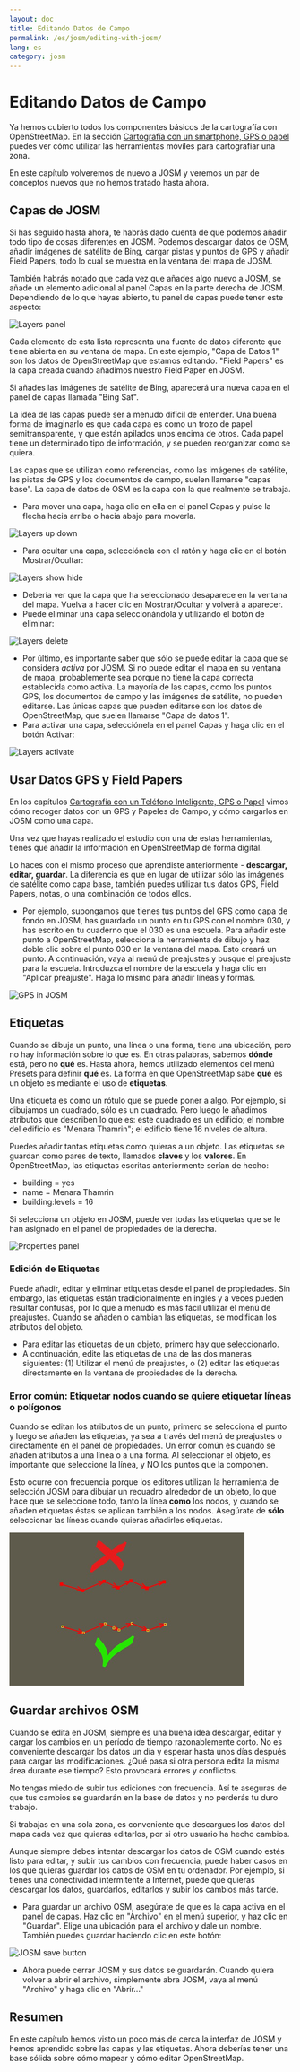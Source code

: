 ```yaml
---
layout: doc
title: Editando Datos de Campo
permalink: /es/josm/editing-with-josm/
lang: es
category: josm
---
```


Editando Datos de Campo
==================


Ya hemos cubierto todos los componentes básicos de la cartografía con OpenStreetMap. En la sección [Cartografía con un smartphone, GPS o papel](/es/mobile-mapping/) puedes ver cómo utilizar las herramientas móviles para cartografiar una zona.

En este capítulo volveremos de nuevo a JOSM y veremos un par de conceptos nuevos que no hemos tratado hasta ahora.

Capas de JOSM
-----------
Si has seguido hasta ahora, te habrás dado cuenta de que podemos añadir todo tipo de cosas diferentes en JOSM. Podemos descargar datos de OSM, añadir imágenes de satélite de Bing, cargar pistas y puntos de GPS y añadir Field Papers, todo lo cual se muestra en la ventana del mapa de JOSM.

También habrás notado que cada vez que añades algo nuevo a JOSM, se añade un elemento adicional al panel Capas en la parte derecha de JOSM. Dependiendo de lo que hayas abierto, tu panel de capas puede tener este aspecto:

![Layers panel][]

Cada elemento de esta lista representa una fuente de datos diferente que tiene abierta en su ventana de mapa. En este ejemplo, "Capa de Datos 1" son los datos de OpenStreetMap que estamos editando. "Field Papers" es la capa creada cuando añadimos nuestro Field Paper en JOSM.

Si añades las imágenes de satélite de Bing, aparecerá una nueva capa en el panel de capas llamada "Bing Sat".

La idea de las capas puede ser a menudo difícil de entender. Una buena forma de imaginarlo es que cada capa es como un trozo de papel semitransparente, y que están apilados unos encima de otros. Cada papel tiene un determinado tipo de información, y se pueden reorganizar como se quiera.

Las capas que se utilizan como referencias, como las imágenes de satélite, las pistas de GPS y los documentos de campo, suelen llamarse "capas base". La capa de datos de OSM es la capa con la que realmente se trabaja.

- Para mover una capa, haga clic en ella en el panel Capas y pulse la flecha hacia arriba o hacia abajo para moverla.

![Layers up down][]

- Para ocultar una capa, selecciónela con el ratón y haga clic en el botón Mostrar/Ocultar:

![Layers show hide][]

- Debería ver que la capa que ha seleccionado desaparece en la ventana del mapa. Vuelva a hacer clic en Mostrar/Ocultar y volverá a aparecer.
- Puede eliminar una capa seleccionándola y utilizando el botón de eliminar:

![Layers delete][]

- Por último, es importante saber que sólo se puede editar la capa que se considera *activa* por JOSM. Si no puede editar el mapa en su ventana de mapa, probablemente sea porque no tiene la capa correcta establecida como activa. La mayoría de las capas, como los puntos GPS, los documentos de campo y las imágenes de satélite, no pueden editarse. Las únicas capas que pueden editarse son los datos de OpenStreetMap, que suelen llamarse "Capa de datos 1".
- Para activar una capa, selecciónela en el panel Capas y haga clic en el botón Activar:

![Layers activate][]


Usar Datos GPS y Field Papers
-------------------------------
En los capítulos [Cartografía con un Teléfono Inteligente, GPS o Papel](/es/mobile-mapping/) vimos cómo recoger datos con un GPS y Papeles de Campo, y cómo cargarlos en JOSM como una capa.

Una vez que hayas realizado el estudio con una de estas herramientas, tienes que añadir la información en OpenStreetMap de forma digital.

Lo haces con el mismo proceso que aprendiste anteriormente - **descargar, editar, guardar**. La diferencia es que en lugar de utilizar sólo las imágenes de satélite como capa base, también puedes utilizar tus datos GPS, Field Papers, notas, o una combinación de todos ellos.

- Por ejemplo, supongamos que tienes tus puntos del GPS como capa de fondo en JOSM, has guardado un punto en tu GPS con el nombre 030, y has escrito en tu cuaderno que el 030 es una escuela. Para añadir este punto a OpenStreetMap, selecciona la herramienta de dibujo y haz doble clic sobre el punto 030 en la ventana del mapa. Esto creará un punto. A continuación, vaya al menú de preajustes y busque el preajuste para la escuela. Introduzca el nombre de la escuela y haga clic en "Aplicar preajuste". Haga lo mismo para añadir líneas y formas.

![GPS in JOSM][]

Etiquetas
----
Cuando se dibuja un punto, una línea o una forma, tiene una ubicación, pero no hay información sobre lo que es. En otras palabras, sabemos **dónde** está, pero no **qué** es. Hasta ahora, hemos utilizado elementos del menú Presets para definir **qué** es. La forma en que OpenStreetMap sabe **qué** es un objeto es mediante el uso de **etiquetas**.

Una etiqueta es como un rótulo que se puede poner a algo. Por ejemplo, si dibujamos un cuadrado, sólo es un cuadrado. Pero luego le añadimos atributos que describen lo que es: este cuadrado es un edificio; el nombre del edificio es "Menara Thamrin"; el edificio tiene 16 niveles de altura.

Puedes añadir tantas etiquetas como quieras a un objeto. Las etiquetas se guardan como pares de texto, llamados **claves** y los **valores**. En OpenStreetMap, las etiquetas escritas anteriormente serían de hecho:

-   building = yes
-   name = Menara Thamrin
-   building:levels = 16

Si selecciona un objeto en JOSM, puede ver todas las etiquetas que se le han asignado en el panel de propiedades de la derecha.

![Properties panel][]

### Edición de Etiquetas

Puede añadir, editar y eliminar etiquetas desde el panel de propiedades. Sin embargo, las etiquetas están tradicionalmente en inglés y a veces pueden resultar confusas, por lo que a menudo es más fácil utilizar el menú de preajustes. Cuando se añaden o cambian las etiquetas, se modifican los atributos del objeto.

- Para editar las etiquetas de un objeto, primero hay que seleccionarlo.
- A continuación, edite las etiquetas de una de las dos maneras siguientes: (1) Utilizar el menú de preajustes, o (2) editar las etiquetas directamente en la ventana de propiedades de la derecha.

### Error común: Etiquetar nodos cuando se quiere etiquetar líneas o polígonos

Cuando se editan los atributos de un punto, primero se selecciona el punto y luego se añaden las etiquetas, ya sea a través del menú de preajustes o directamente en el panel de propiedades. Un error común es cuando se añaden atributos a una línea o a una forma. Al seleccionar el objeto, es importante que
seleccione la línea, y NO los puntos que la componen.

Esto ocurre con frecuencia porque los editores utilizan la herramienta de selección JOSM para dibujar un recuadro alrededor de un objeto, lo que hace que se seleccione todo, tanto la línea **como** los nodos, y cuando se añaden etiquetas éstas se aplican también a los nodos. Asegúrate de **sólo** seleccionar las líneas cuando quieras añadirles etiquetas.

![Nodes mistake][]

Guardar archivos OSM
----------------
Cuando se edita en JOSM, siempre es una buena idea descargar, editar y cargar los cambios en un período de tiempo razonablemente corto. No es conveniente descargar los datos un día y esperar hasta unos días después para cargar las modificaciones. ¿Qué pasa si otra persona edita la misma área durante ese tiempo? Esto provocará errores y conflictos.

No tengas miedo de subir tus ediciones con frecuencia. Así te aseguras de que tus cambios se guardarán en la base de datos y no perderás tu duro trabajo.

Si trabajas en una sola zona, es conveniente que descargues los datos del mapa cada vez que quieras editarlos, por si otro usuario ha hecho cambios.

Aunque siempre debes intentar descargar los datos de OSM cuando estés listo para editar, y subir tus cambios con frecuencia, puede haber casos en los que quieras guardar los datos de OSM en tu ordenador. Por ejemplo, si tienes una conectividad intermitente a Internet, puede que quieras descargar los datos, guardarlos, editarlos y subir los cambios más tarde.

- Para guardar un archivo OSM, asegúrate de que es la capa activa en el panel de capas. Haz clic en "Archivo" en el menú superior, y haz clic en "Guardar". Elige una ubicación para el archivo y dale un nombre. También puedes guardar haciendo clic en este botón:

![JOSM save button][]

- Ahora puede cerrar JOSM y sus datos se guardarán. Cuando quiera volver a abrir el archivo, simplemente abra JOSM, vaya al menú "Archivo" y haga clic en "Abrir..."

Resumen
-------
En este capítulo hemos visto un poco más de cerca la interfaz de JOSM y hemos aprendido sobre las capas y las etiquetas. Ahora deberías tener una base sólida sobre cómo mapear y cómo editar OpenStreetMap.


[Layers panel]: /images/josm/josm_layers-panel.png
[Layers up down]: /images/josm/josm_layers-panel-up-down.png
[Layers show hide]: /images/josm/josm_layers-panel-show-hide.png
[Layers delete]: /images/josm/josm_layers-panel-delete.png
[Layers activate]: /images/josm/josm_layers-panel-activate.png
[GPS in JOSM]: /images/josm/josm_gps-layer.png
[Properties panel]: /images/josm/josm_properties-panel.png
[Nodes mistake]: /images/josm/josm_nodes-selected-mistake.png
[JOSM save button]: /images/josm/josm_save-button.png